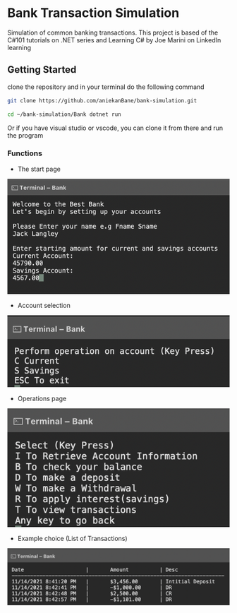 # Bank Transaction Simulation

Simulation of common banking transactions.
This project is based of the C#101 tutorials on .NET series and Learning C# by Joe Marini on LinkedIn learning

## Getting Started

clone the repository and in your terminal do the following command

```bash
git clone https://github.com/aniekanBane/bank-simulation.git
```

```bash
cd ~/bank-simulation/Bank dotnet run
```

Or if you have visual studio or vscode, you can clone it from there and run the program

### Functions

- The start page

![startpage](/static/images/start.png)

- Account selection

![accounts](/static/images/accounts.png)

- Operations page

![selection](/static/images/selection.png)

- Example choice (List of Transactions)

![transcastions](/static/images/transactions.png)
